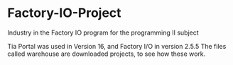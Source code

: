 # Factory-IO-Project
Industry in the Factory IO program for the programming II subject

Tia Portal was used in Version 16, and Factory I/O in version 2.5.5
The files called warehouse are downloaded projects, to see how these work.

